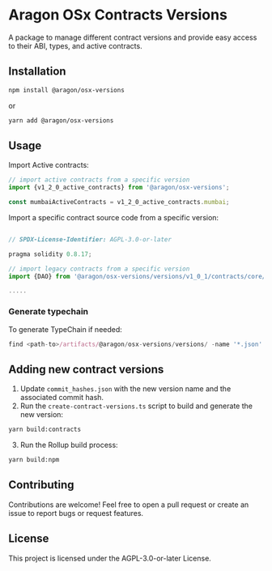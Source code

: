 # Aragon OSx Contracts Versions

A package to manage different contract versions and provide easy access to their ABI, types, and active contracts.

## Installation

```bash
npm install @aragon/osx-versions
```

or

```bash
yarn add @aragon/osx-versions
```

## Usage

Import Active contracts:

```javascript
// import active contracts from a specific version
import {v1_2_0_active_contracts} from '@aragon/osx-versions';

const mumbaiActiveContracts = v1_2_0_active_contracts.mumbai;
```

Import a specific contract source code from a specific version:

```javascript

// SPDX-License-Identifier: AGPL-3.0-or-later

pragma solidity 0.8.17;

// import legacy contracts from a specific version
import {DAO} from '@aragon/osx-versions/versions/v1_0_1/contracts/core/dao/DAO.sol';

.....
```

### Generate typechain

To generate TypeChain if needed:

```javascript
find <path-to>/artifacts/@aragon/osx-versions/versions/ -name '*.json' -type f | grep -v '.dbg.json' | xargs typechain --target=ethers-v5 --out-dir <path-to>/typechain/osx-versions/versions/"
```

## Adding new contract versions

1. Update `commit_hashes.json` with the new version name and the associated commit hash.
2. Run the `create-contract-versions.ts` script to build and generate the new version:

```bash
yarn build:contracts
```

3. Run the Rollup build process:

```bash
yarn build:npm
```

## Contributing

Contributions are welcome! Feel free to open a pull request or create an issue to report bugs or request features.

## License

This project is licensed under the AGPL-3.0-or-later License.
